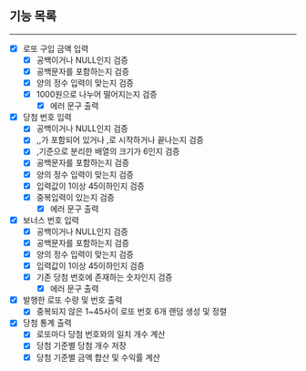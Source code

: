 ## 기능 목록

---

- [x] 로또 구입 금액 입력
    - [x] 공백이거나 NULL인지 검증
    - [x] 공백문자를 포함하는지 검증
    - [x] 양의 정수 입력이 맞는지 검증
    - [x] 1000원으로 나누어 떨어지는지 검증
        - [x] 에러 문구 출력
- [x] 당첨 번호 입력
    - [x] 공백이거나 NULL인지 검증
    - [x] ,,가 포함되어 있거나 ,로 시작하거나 끝나는지 검증
    - [x] ,기준으로 분리한 배열의 크기가 6인지 검증
    - [x] 공백문자를 포함하는지 검증
    - [x] 양의 정수 입력이 맞는지 검증
    - [x] 입력값이 1이상 45이하인지 검증
    - [x] 중복입력이 있는지 검증
        - [x] 에러 문구 출력
- [x] 보너스 번호 입력
    - [x] 공백이거나 NULL인지 검증
    - [x] 공백문자를 포함하는지 검증
    - [x] 양의 정수 입력이 맞는지 검증
    - [x] 입력값이 1이상 45이하인지 검증
    - [x] 기존 당첨 번호에 존재하는 숫자인지 검증
        - [x] 에러 문구 출력
- [x] 발행한 로또 수량 및 번호 출력
    - [x] 중복되지 않은 1~45사이 로또 번호 6개 랜덤 생성 및 정렬
- [x] 당첨 통계 출력
    - [x] 로또마다 당첨 번호와의 일치 개수 계산
    - [x] 당첨 기준별 당첨 개수 저장
    - [x] 당첨 기준별 금액 합산 및 수익률 계산